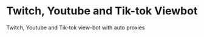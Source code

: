 # Twitch, Youtube and Tik-tok Viewbot
Twitch, Youtube and Tik-tok view-bot with auto proxies 
 
 
 
  
 
 
 
 
 
 
 
 
 
 
 
 
